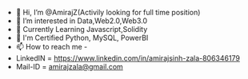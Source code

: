 - 👋 Hi, I’m @AmirajZ(Activily looking for full time position)
- 👀 I’m interested in Data,Web2.0,Web3.0
- 🌱 Currently Learning Javascript,Solidity
- 💞️ I'm Certified Python, MySQL, PowerBI
- 📫 How to reach me -
- LinkedIN = https://www.linkedin.com/in/amirajsinh-zala-806346179
- Mail-ID = amirajzala@gmail.com

<!---
AmirajZ/AmirajZ is a ✨ special ✨ repository because its `README.md` (this file) appears on your GitHub profile.
You can click the Preview link to take a look at your changes.
--->
